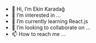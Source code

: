 - 👋 Hi, I’m Ekin Karadağ
- 👀 I’m interested in ...
- 🌱 I’m currently learning React.js
- 💞️ I’m looking to collaborate on ...
- 📫 How to reach me ...

<!---
ekinkarada/ekinkarada is a ✨ special ✨ repository because its `README.md` (this file) appears on your GitHub profile.
You can click the Preview link to take a look at your changes.
--->
